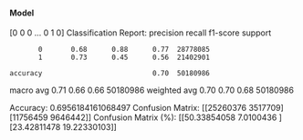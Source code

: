 #### Model
[0 0 0 ... 0 1 0]
Classification Report:
              precision    recall  f1-score   support

           0       0.68      0.88      0.77  28778085
           1       0.73      0.45      0.56  21402901

    accuracy                           0.70  50180986
   macro avg       0.71      0.66      0.66  50180986
weighted avg       0.70      0.70      0.68  50180986

Accuracy: 0.6956184161068497
Confusion Matrix:
[[25260376  3517709]
 [11756459  9646442]]
Confusion Matrix (%):
[[50.33854058  7.0100436 ]
 [23.42811478 19.22330103]]
